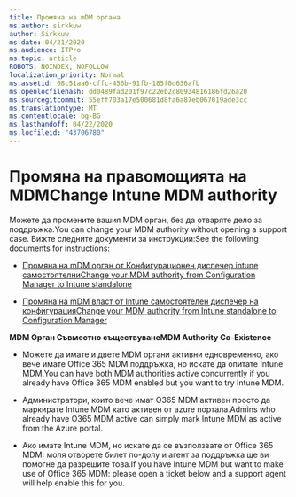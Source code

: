 ```yaml
---
title: Промяна на mDM органа
ms.author: sirkkuw
author: Sirkkuw
ms.date: 04/21/2020
ms.audience: ITPro
ms.topic: article
ROBOTS: NOINDEX, NOFOLLOW
localization_priority: Normal
ms.assetid: 08c51aa6-cffc-456b-91fb-185f0d636afb
ms.openlocfilehash: dd0489fad201f97c22eb2c80934816186fd26a20
ms.sourcegitcommit: 55eff703a17e500681d8fa6a87eb067019ade3cc
ms.translationtype: MT
ms.contentlocale: bg-BG
ms.lasthandoff: 04/22/2020
ms.locfileid: "43706780"
---
```

# <a name="change-intune-mdm-authority"></a><span data-ttu-id="9c69d-102">Промяна на правомощията на MDM</span><span class="sxs-lookup"><span data-stu-id="9c69d-102">Change Intune MDM authority</span></span>

<span data-ttu-id="9c69d-103">Можете да промените вашия MDM орган, без да отваряте дело за поддръжка.</span><span class="sxs-lookup"><span data-stu-id="9c69d-103">You can change your MDM authority without opening a support case.</span></span> <span data-ttu-id="9c69d-104">Вижте следните документи за инструкции:</span><span class="sxs-lookup"><span data-stu-id="9c69d-104">See the following documents for instructions:</span></span>
  
- [<span data-ttu-id="9c69d-105">Промяна на mDM орган от Конфигурационен диспечер intune самостоятелни</span><span class="sxs-lookup"><span data-stu-id="9c69d-105">Change your MDM authority from Configuration Manager to Intune standalone</span></span>](https://docs.microsoft.com/configmgr/mdm/deploy-use/migrate-change-mdm-authority)
    
- [<span data-ttu-id="9c69d-106">Промяна на mDM власт от Intune самостоятелен диспечер на конфигурация</span><span class="sxs-lookup"><span data-stu-id="9c69d-106">Change your MDM authority from Intune standalone to Configuration Manager</span></span>](https://docs.microsoft.com/configmgr/mdm/deploy-use/change-mdm-authority)
    
 <span data-ttu-id="9c69d-107">**MDM Орган Съвместно съществуване**</span><span class="sxs-lookup"><span data-stu-id="9c69d-107">**MDM Authority Co-Existence**</span></span>
  
- <span data-ttu-id="9c69d-108">Можете да имате и двете MDM органи активни едновременно, ако вече имате Office 365 MDM поддръжка, но искате да опитате Intune MDM.</span><span class="sxs-lookup"><span data-stu-id="9c69d-108">You can have both MDM authorities active concurrently if you already have Office 365 MDM enabled but you want to try Intune MDM.</span></span>
    
- <span data-ttu-id="9c69d-109">Администратори, които вече имат O365 MDM активен просто да маркирате Intune MDM като активен от azure портала.</span><span class="sxs-lookup"><span data-stu-id="9c69d-109">Admins who already have O365 MDM active can simply mark Intune MDM as active from the Azure portal.</span></span>
    
- <span data-ttu-id="9c69d-110">Ако имате Intune MDM, но искате да се възползвате от Office 365 MDM: моля отворете билет по-долу и агент за поддръжка ще ви помогне да разрешите това.</span><span class="sxs-lookup"><span data-stu-id="9c69d-110">If you have Intune MDM but want to make use of Office 365 MDM: please open a ticket below and a support agent will help enable this for you.</span></span>
    

